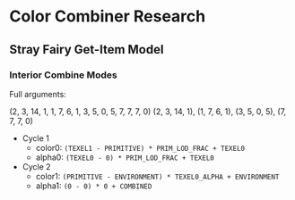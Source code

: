 Color Combiner Research
=======================

## Stray Fairy Get-Item Model

### Interior Combine Modes

Full arguments:

(2, 3, 14, 1, 1, 7, 6, 1, 3, 5, 0, 5, 7, 7, 7, 0)
(2, 3, 14, 1), (1, 7, 6, 1), (3, 5, 0, 5), (7, 7, 7, 0)

- Cycle 1
  - color0: `(TEXEL1 - PRIMITIVE) * PRIM_LOD_FRAC + TEXEL0`
  - alpha0: `(TEXEL0 - 0) * PRIM_LOD_FRAC + TEXEL0`
- Cycle 2
  - color1: `(PRIMITIVE - ENVIRONMENT) * TEXEL0_ALPHA + ENVIRONMENT`
  - alpha1: `(0 - 0) * 0 + COMBINED`
